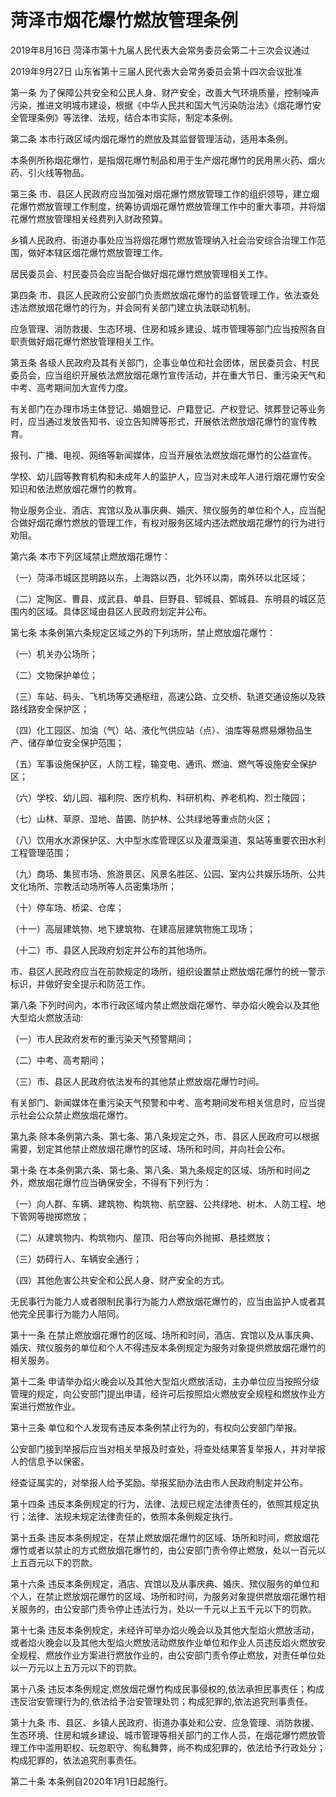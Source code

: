 # 菏泽市烟花爆竹燃放管理条例

2019年8月16日 菏泽市第十九届人民代表大会常务委员会第二十三次会议通过

2019年9月27日 山东省第十三届人民代表大会常务委员会第十四次会议批准



第一条 为了保障公共安全和公民人身、财产安全，改善大气环境质量，控制噪声污染，推进文明城市建设，根据《中华人民共和国大气污染防治法》《烟花爆竹安全管理条例》等法律、法规，结合本市实际，制定本条例。

第二条 本市行政区域内烟花爆竹的燃放及其监督管理活动，适用本条例。

本条例所称烟花爆竹，是指烟花爆竹制品和用于生产烟花爆竹的民用黑火药、烟火药、引火线等物品。

第三条 市、县区人民政府应当加强对烟花爆竹燃放管理工作的组织领导，建立烟花爆竹燃放管理工作制度，统筹协调烟花爆竹燃放管理工作中的重大事项，并将烟花爆竹燃放管理相关经费列入财政预算。

乡镇人民政府、街道办事处应当将烟花爆竹燃放管理纳入社会治安综合治理工作范围，做好本辖区烟花爆竹燃放管理工作。

居民委员会、村民委员会应当配合做好烟花爆竹燃放管理相关工作。

第四条 市、县区人民政府公安部门负责燃放烟花爆竹的监督管理工作，依法查处违法燃放烟花爆竹的行为，并会同有关部门建立执法联动机制。

应急管理、消防救援、生态环境、住房和城乡建设、城市管理等部门应当按照各自职责做好烟花爆竹燃放管理相关工作。

第五条 各级人民政府及其有关部门，企事业单位和社会团体，居民委员会、村民委员会，应当组织开展依法燃放烟花爆竹宣传活动，并在重大节日、重污染天气和中考、高考期间加大宣传力度。

有关部门在办理市场主体登记、婚姻登记、户籍登记、产权登记、殡葬登记等业务时，应当通过发放告知书、设立告知牌等形式，开展依法燃放烟花爆竹的宣传教育。

报刊、广播、电视、网络等新闻媒体，应当开展依法燃放烟花爆竹的公益宣传。

学校、幼儿园等教育机构和未成年人的监护人，应当对未成年人进行烟花爆竹安全知识和依法燃放烟花爆竹的教育。

物业服务企业、酒店、宾馆以及从事庆典、婚庆、殡仪服务的单位和个人，应当配合做好烟花爆竹燃放的管理工作，有权对服务区域内违法燃放烟花爆竹的行为进行劝阻。

第六条 本市下列区域禁止燃放烟花爆竹：

（一）菏泽市城区昆明路以东，上海路以西，北外环以南，南外环以北区域；

（二）定陶区、曹县、成武县、单县、巨野县、郓城县、鄄城县、东明县的城区范围内的区域。具体区域由县区人民政府划定并公布。

第七条 本条例第六条规定区域之外的下列场所，禁止燃放烟花爆竹：

（一）机关办公场所；

（二）文物保护单位；

（三）车站、码头、飞机场等交通枢纽，高速公路、立交桥、轨道交通设施以及铁路线路安全保护区；

（四）化工园区、加油（气）站、液化气供应站（点）、油库等易燃易爆物品生产、储存单位安全保护范围；

（五）军事设施保护区，人防工程，输变电、通讯、燃油、燃气等设施安全保护区；

（六）学校、幼儿园、福利院、医疗机构、科研机构、养老机构、烈士陵园；

（七）山林、草原、湿地、苗圃、防护林、公共绿地等重点防火区；

（八）饮用水水源保护区、大中型水库管理区以及灌溉渠道、泵站等重要农田水利工程管理范围；

（九）商场、集贸市场、旅游景区、风景名胜区、公园、室内公共娱乐场所、公共文化场所、宗教活动场所等人员密集场所；

（十）停车场、桥梁、仓库；

（十一）高层建筑物、地下建筑物、在建高层建筑物施工现场；

（十二）市、县区人民政府划定并公布的其他场所。

市、县区人民政府应当在前款规定的场所，组织设置禁止燃放烟花爆竹的统一警示标识，并做好安全提示和防范工作。

第八条 下列时间内，本市行政区域内禁止燃放烟花爆竹、举办焰火晚会以及其他大型焰火燃放活动:

（一）市人民政府发布的重污染天气预警期间；

（二）中考、高考期间；

（三）市、县区人民政府依法发布的其他禁止燃放烟花爆竹时间。

有关部门、新闻媒体在重污染天气预警和中考、高考期间发布相关信息时，应当提示社会公众禁止燃放烟花爆竹。

第九条 除本条例第六条、第七条、第八条规定之外，市、县区人民政府可以根据需要，划定其他禁止燃放烟花爆竹的区域、场所和时间，并向社会公布。

第十条 在本条例第六条、第七条、第八条、第九条规定的区域、场所和时间之外，燃放烟花爆竹应当确保安全，不得有下列行为：

（一）向人群、车辆、建筑物、构筑物、航空器、公共绿地、树木、人防工程、地下管网等抛掷燃放；

（二）从建筑物内、构筑物内、屋顶、阳台等向外抛掷、悬挂燃放；

（三）妨碍行人、车辆安全通行；

（四）其他危害公共安全和公民人身、财产安全的方式。

无民事行为能力人或者限制民事行为能力人燃放烟花爆竹的，应当由监护人或者其他完全民事行为能力人陪同。

第十一条 在禁止燃放烟花爆竹的区域、场所和时间，酒店、宾馆以及从事庆典、婚庆、殡仪服务的单位和个人不得违反本条例规定为服务对象提供燃放烟花爆竹的相关服务。

第十二条 申请举办焰火晚会以及其他大型焰火燃放活动，主办单位应当按照分级管理的规定，向公安部门提出申请，经许可后按照焰火燃放安全规程和燃放作业方案进行燃放作业。

第十三条 单位和个人发现有违反本条例禁止行为的，有权向公安部门举报。

公安部门接到举报后应当对相关举报及时查处，将查处结果答复举报人，并对举报人的信息予以保密。

经查证属实的，对举报人给予奖励。举报奖励办法由市人民政府制定并公布。

第十四条 违反本条例规定的行为，法律、法规已规定法律责任的，依照其规定执行；法律、法规未规定法律责任的，依照本条例规定执行。

第十五条 违反本条例规定，在禁止燃放烟花爆竹的区域、场所和时间，燃放烟花爆竹或者以禁止的方式燃放烟花爆竹的，由公安部门责令停止燃放，处以一百元以上五百元以下的罚款。

第十六条 违反本条例规定，酒店、宾馆以及从事庆典、婚庆、殡仪服务的单位和个人，在禁止燃放烟花爆竹的区域、场所和时间，为服务对象提供燃放烟花爆竹相关服务的，由公安部门责令停止违法行为，处以一千元以上五千元以下的罚款。

第十七条 违反本条例规定，未经许可举办焰火晚会以及其他大型焰火燃放活动，或者焰火晚会以及其他大型焰火燃放活动燃放作业单位和作业人员违反焰火燃放安全规程、燃放作业方案进行燃放作业的，由公安部门责令停止燃放，对责任单位处以一万元以上五万元以下的罚款。

第十八条 违反本条例规定,燃放烟花爆竹构成民事侵权的,依法承担民事责任；构成违反治安管理行为的,依法给予治安管理处罚；构成犯罪的,依法追究刑事责任。

第十九条 市、县区、乡镇人民政府、街道办事处和公安、应急管理、消防救援、生态环境、住房和城乡建设、城市管理等相关部门的工作人员，在烟花爆竹燃放管理工作中滥用职权、玩忽职守、徇私舞弊，尚不构成犯罪的，依法给予行政处分；构成犯罪的，依法追究刑事责任。

第二十条 本条例自2020年1月1日起施行。